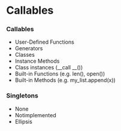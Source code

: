 # Callables

### Callables

* User-Defined Functions
* Generators
* Classes
* Instance Methods
* Class instances (__call __())
* Built-in Functions (e.g. len(), open())
* Built-in Methods (e.g. my_list.append(x))


### Singletons
* None
* Notimplemented
* Ellipsis

